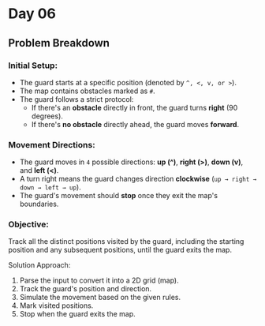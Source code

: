 # Day 06
## Problem Breakdown
### Initial Setup:
- The guard starts at a specific position (denoted by `^, <, v, or >`).
- The map contains obstacles marked as `#`.
- The guard follows a strict protocol:
  - If there's an **obstacle** directly in front, the guard turns **right** (90 degrees).
  - If there's **no obstacle** directly ahead, the guard moves **forward**.

### Movement Directions:
- The guard moves in `4` possible directions: **up (^)**, **right (>)**, **down (v)**, and **left (<)**.
- A turn right means the guard changes direction **clockwise** (`up → right → down → left → up`).
- The guard's movement should **stop** once they exit the map's boundaries.

### Objective:
Track all the distinct positions visited by the guard, including the starting position and any subsequent positions, until the guard exits the map.

Solution Approach:
1. Parse the input to convert it into a 2D grid (map).
2. Track the guard's position and direction.
3. Simulate the movement based on the given rules.
4. Mark visited positions.
5. Stop when the guard exits the map.